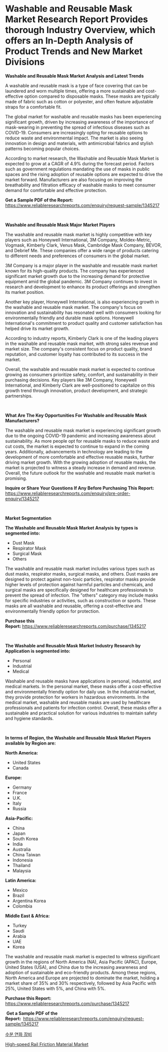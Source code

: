 <p><h1>Washable and Reusable Mask Market Research Report Provides thorough Industry Overview, which offers an In-Depth Analysis of Product Trends and New Market Divisions</h1></p><p><strong>Washable and Reusable Mask Market Analysis and Latest Trends</strong></p>
<p><p>A washable and reusable mask is a type of face covering that can be laundered and worn multiple times, offering a more sustainable and cost-effective option compared to disposable masks. These masks are typically made of fabric such as cotton or polyester, and often feature adjustable straps for a comfortable fit.</p><p>The global market for washable and reusable masks has been experiencing significant growth, driven by increasing awareness of the importance of mask-wearing in preventing the spread of infectious diseases such as COVID-19. Consumers are increasingly opting for reusable options to reduce waste and environmental impact. The market is also seeing innovation in design and materials, with antimicrobial fabrics and stylish patterns becoming popular choices.</p><p>According to market research, the Washable and Reusable Mask Market is expected to grow at a CAGR of 4.9% during the forecast period. Factors such as government regulations mandating the use of masks in public spaces and the rising adoption of reusable options are expected to drive the market forward. Manufacturers are also focusing on improving the breathability and filtration efficacy of washable masks to meet consumer demand for comfortable and effective protection.</p></p>
<p><strong>Get a Sample PDF of the Report:&nbsp;</strong> <a href="https://www.reliableresearchreports.com/enquiry/request-sample/1345217">https://www.reliableresearchreports.com/enquiry/request-sample/1345217</a></p>
<p>&nbsp;</p>
<p><strong>Washable and Reusable Mask Major Market Players</strong></p>
<p><p>The washable and reusable mask market is highly competitive with key players such as Honeywell International, 3M Company, Moldex-Metric, Vogmask, Kimberly Clark, Venus Mask, Cambridge Mask Company, BEVOR, and Debrief Me. These companies offer a wide range of products catering to different needs and preferences of consumers in the global market.</p><p>3M Company is a major player in the washable and reusable mask market known for its high-quality products. The company has experienced significant market growth due to the increasing demand for protective equipment amid the global pandemic. 3M Company continues to invest in research and development to enhance its product offerings and strengthen its market position.</p><p>Another key player, Honeywell International, is also experiencing growth in the washable and reusable mask market. The company's focus on innovation and sustainability has resonated well with consumers looking for environmentally friendly and durable mask options. Honeywell International's commitment to product quality and customer satisfaction has helped drive its market growth.</p><p>According to industry reports, Kimberly Clark is one of the leading players in the washable and reusable mask market, with strong sales revenue and market size. The company's consistent focus on product quality, brand reputation, and customer loyalty has contributed to its success in the market.</p><p>Overall, the washable and reusable mask market is expected to continue growing as consumers prioritize safety, comfort, and sustainability in their purchasing decisions. Key players like 3M Company, Honeywell International, and Kimberly Clark are well-positioned to capitalize on this growth trend through innovation, product development, and strategic partnerships.</p></p>
<p>&nbsp;</p>
<p><strong>What Are The Key Opportunities For Washable and Reusable Mask Manufacturers?</strong></p>
<p><p>The washable and reusable mask market is experiencing significant growth due to the ongoing COVID-19 pandemic and increasing awareness about sustainability. As more people opt for reusable masks to reduce waste and cut costs, the market is expected to continue to expand in the coming years. Additionally, advancements in technology are leading to the development of more comfortable and effective reusable masks, further driving market growth. With the growing adoption of reusable masks, the market is projected to witness a steady increase in demand and revenue. Overall, the future outlook for the washable and reusable mask market is promising.</p></p>
<p><strong>Inquire or Share Your Questions If Any Before Purchasing This Report:</strong> <a href="https://www.reliableresearchreports.com/enquiry/pre-order-enquiry/1345217">https://www.reliableresearchreports.com/enquiry/pre-order-enquiry/1345217</a></p>
<p>&nbsp;</p>
<p><strong>Market Segmentation</strong></p>
<p><strong>The Washable and Reusable Mask Market Analysis by types is segmented into:</strong></p>
<p><ul><li>Dust Mask</li><li>Respirator Mask</li><li>Surgical Mask</li><li>Others</li></ul></p>
<p><p>The washable and reusable mask market includes various types such as dust masks, respirator masks, surgical masks, and others. Dust masks are designed to protect against non-toxic particles, respirator masks provide higher levels of protection against harmful particles and chemicals, and surgical masks are specifically designed for healthcare professionals to prevent the spread of infection. The "others" category may include masks for specific industries or activities, such as construction or sports. These masks are all washable and reusable, offering a cost-effective and environmentally friendly option for protection.</p></p>
<p><strong>Purchase this Report:&nbsp;</strong><a href="https://www.reliableresearchreports.com/purchase/1345217">https://www.reliableresearchreports.com/purchase/1345217</a></p>
<p>&nbsp;</p>
<p><strong>The Washable and Reusable Mask Market Industry Research by Application is segmented into:</strong></p>
<p><ul><li>Personal</li><li>Industrial</li><li>Medical</li></ul></p>
<p><p>Washable and reusable masks have applications in personal, industrial, and medical markets. In the personal market, these masks offer a cost-effective and environmentally friendly option for daily use. In the industrial market, they provide protection for workers in hazardous environments. In the medical market, washable and reusable masks are used by healthcare professionals and patients for infection control. Overall, these masks offer a sustainable and practical solution for various industries to maintain safety and hygiene standards.</p></p>
<p>&nbsp;</p>
<p><strong>In terms of Region, the Washable and Reusable Mask Market Players available by Region are:</strong></p>
<p>
    <p> <strong> North America: </strong>
        <ul>
            <li>United States</li>
            <li>Canada</li>
        </ul>
        </p> 
    <p> <strong> Europe: </strong>
        <ul>
            <li>Germany</li>
            <li>France</li>
            <li>U.K.</li>
            <li>Italy</li>
            <li>Russia</li>
        </ul>
        </p> 
    <p> <strong> Asia-Pacific: </strong>
        <ul>
            <li>China</li>
            <li>Japan</li>
            <li>South Korea</li>
            <li>India</li>
            <li>Australia</li>
            <li>China Taiwan</li>
            <li>Indonesia</li>
            <li>Thailand</li>
            <li>Malaysia</li>
        </ul>
        </p> 
    <p> <strong> Latin America: </strong>
        <ul>
            <li>Mexico</li>
            <li>Brazil</li>
            <li>Argentina Korea</li>
            <li>Colombia</li>
        </ul>
        </p> 
    <p> <strong> Middle East & Africa: </strong>
        <ul>
            <li>Turkey</li>
            <li>Saudi</li>
            <li>Arabia</li>
            <li>UAE</li>
            <li>Korea</li>
        </ul>
    </p>
    </p>
<p><p>The washable and reusable mask market is expected to witness significant growth in the regions of North America (NA), Asia Pacific (APAC), Europe, United States (USA), and China due to the increasing awareness and adoption of sustainable and eco-friendly products. Among these regions, North America and Europe are projected to dominate the market, holding a market share of 35% and 30% respectively, followed by Asia Pacific with 25%, United States with 5%, and China with 5%.</p></p>
<p><strong>Purchase this Report: </strong><a href="https://www.reliableresearchreports.com/purchase/1345217">https://www.reliableresearchreports.com/purchase/1345217</a></p>
<p>&nbsp;<strong>Get a Sample PDF of the Report:&nbsp;&nbsp;</strong><a href="https://www.reliableresearchreports.com/enquiry/request-sample/1345217">https://www.reliableresearchreports.com/enquiry/request-sample/1345217</a></p>
<p><strong></strong></p>
<p><p><a href="https://github.com/JackieFauhey9089475/Market-Research-Report-List-1/blob/main/12063706030.md">수분 연화 장비</a></p><p><a href="https://simplistic-meeting-7ee.notion.site/High-speed-Rail-Friction-Material-Market-Size-Share-Trends-Analysis-Report-By-Material-By-Type--d152a6dd79154d81b05aea01d40cab9e">High-speed Rail Friction Material Market</a></p></p>